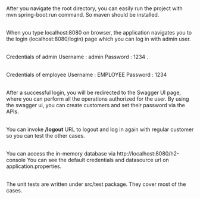 <br>After you navigate the root directory, you can easily run the project with mvn spring-boot:run command. So maven should be installed.

<br>When you type localhost:8080 on browser, the application navigates you to the login (localhost:8080/login) page which you can log in with admin user.

<br>Credentials of admin Username : admin Password : 1234 .

<br>Credentials of employee Username : EMPLOYEE Password : 1234

<br>After a successful login, you will be redirected to the Swagger UI page, where you can perform all the operations authorized for the user. By using the swagger ui, you can create customers 
and set their password via the APIs.

<br>You can invoke **/logout** URL to logout and log in again with regular customer so you can test the other cases.

<br>You can access the in-memory database via http://localhost:8080/h2-console You can see the default credentials and datasource url on application.properties.

<br>The unit tests are written under src/test package. They cover most of the cases.
